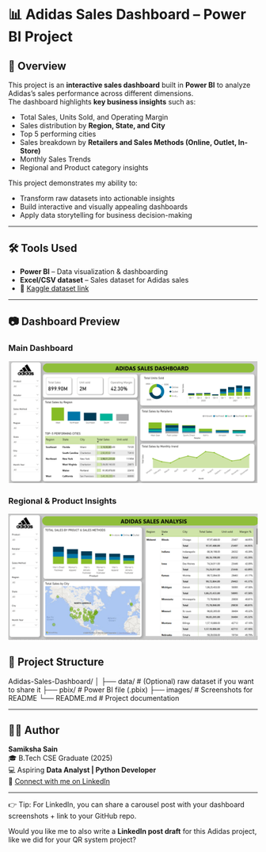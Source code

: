 # 📊 Adidas Sales Dashboard – Power BI Project  

## 🔎 Overview  
This project is an **interactive sales dashboard** built in **Power BI** to analyze Adidas’s sales performance across different dimensions.  
The dashboard highlights **key business insights** such as:  
- Total Sales, Units Sold, and Operating Margin  
- Sales distribution by **Region, State, and City**  
- Top 5 performing cities  
- Sales breakdown by **Retailers and Sales Methods (Online, Outlet, In-Store)**  
- Monthly Sales Trends  
- Regional and Product category insights  

This project demonstrates my ability to:  
- Transform raw datasets into actionable insights  
- Build interactive and visually appealing dashboards  
- Apply data storytelling for business decision-making  

---

## 🛠️ Tools Used  
- **Power BI** – Data visualization & dashboarding  
- **Excel/CSV dataset** – Sales dataset for Adidas sales 
- 🔗 [Kaggle dataset link](https://www.kaggle.com/datasets/heemalichaudhari/adidas-sales-dataset)

---

## 📷 Dashboard Preview  
### Main Dashboard  
![Dashboard 1](images/overview.png)  

### Regional & Product Insights  
![Dashboard 2](images/insights.png)  

## 📂 Project Structure

Adidas-Sales-Dashboard/
│
├── data/               # (Optional) raw dataset if you want to share it
├── pbix/               # Power BI file (.pbix)
├── images/             # Screenshots for README
└── README.md           # Project documentation

---

## 👩‍💻 Author  
**Samiksha Sain**  
🎓 B.Tech CSE Graduate (2025)  
💻 Aspiring **Data Analyst | Python Developer**  
🔗 [Connect with me on LinkedIn](https://www.linkedin.com/in/samiksha-sain/)  


---

👉 Tip: For LinkedIn, you can share a carousel post with your dashboard screenshots + link to your GitHub repo.

Would you like me to also write a **LinkedIn post draft** for this Adidas project, like we did for your QR system project?
